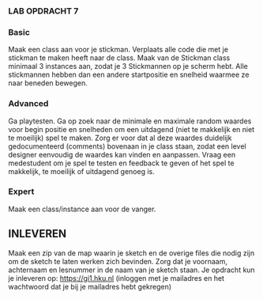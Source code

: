 ### LAB OPDRACHT 7

### Basic
Maak een class aan voor je stickman. Verplaats alle code die met je stickman te maken heeft naar de class. Maak van de Stickman class minimaal 3 instances aan, zodat je 3 Stickmannen op je scherm hebt. Alle stickmannen hebben dan een andere startpositie en snelheid waarmee ze naar beneden bewegen.

### Advanced
Ga playtesten. Ga op zoek naar de minimale en maximale random waardes voor begin positie en snelheden om een uitdagend (niet te makkelijk en niet te moeilijk) spel te maken. 
Zorg er voor dat al deze waardes duidelijk gedocumenteerd (comments) bovenaan in je class staan, zodat een level designer eenvoudig de waardes kan vinden en aanpassen.
Vraag een medestudent om je spel te testen en feedback te geven of het spel te makkelijk, te moeilijk of uitdagend genoeg is.

### Expert
Maak een class/instance aan voor de vanger.

## INLEVEREN
Maak een zip van de map waarin je sketch en de overige files die nodig zijn om de sketch te laten werken zich bevinden. Zorg dat je voornaam, achternaam en lesnummer in de naam van je sketch staan. Je opdracht kun je inleveren op: https://gi1.hku.nl (inloggen met je mailadres en het wachtwoord dat je bij je mailadres hebt gekregen)
